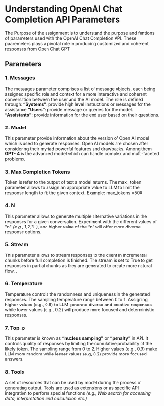 # Understanding OpenAI Chat Completion API Parameters
The Purpose of the assignment is to understand the purpose and funtions of parameters used with the OpenAI Chat Completion API. These paaremeters plays a pivotal role in producing customized and coherent responses  from Open Chat GPT.
## Parameters
### 1. Messages
The messages parameter comprises a list of message objects, each being assigned specific role and context for a more interactive and coherent conversation between the user and the AI model. The role is defined through:
**“Systems”**: provide high level instructions or messages for the assistance
**“Users”**: provide message or queries for the model.
**“Assistants”**: provide information for the end user based on their questions.
### 2. Model  
This parameter provide information about the version of Open AI model which is used to generate responses. Open AI models are chosen after considering their myriad powerful features and drawbacks. Among them **GPT- 4** is the advanced model which can handle complex and multi-faceted problems.
### 3. Max Completion Tokens
Token is refer to the output of text a model returns. The max_ token parameter allows to assign an appropriate value to LLM to limit the response length to fit the given context.
Example: max_tokens =500
### 4. N 
This parameter allows to generate multiple alternative variations in the responses for a given conversation. Experiment with the different values of "n" *(e.g., 1,2,3..)*, and higher value of the “n” will offer more diverse response options.
### 5. Stream
This parameter allows to stream responses to the client in incremental chunks before full completion is finished. The stream is set to True to get responses in partial chunks as they are generated to create more natural flow.  .
### 6. Temperature
Temperature controls the randomness and uniqueness in the generated responses. The sampling temperature range between 0 to 1. Assigning higher values (e.g., 0.8) to LLM generate diverse and  creative responses while lower values (e.g., 0.2) will produce more focused and deterministic responses.
### 7. Top_p
This parameter is known as **“nucleus sampling”** or **“penalty”** in API. It controls quality of responses by limiting the cumulative probability of the likely token. The sampling range from 0 to 2. Higher values (e.g., 0.9) make LLM more random while lesser values (e.g, 0.2) provide more focused answers.
### 8. Tools
A set of resources that can be used by model during the process of generating output. Tools are used as extensions or as specific API integration to perform special functions *(e.g., Web search for accessing data, interpretation and calculation etc.)*

